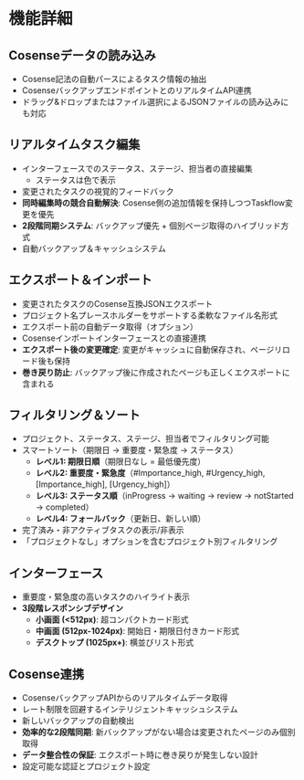 # 機能詳細

## Cosenseデータの読み込み

- Cosense記法の自動パースによるタスク情報の抽出
- CosenseバックアップエンドポイントとのリアルタイムAPI連携
- ドラッグ&ドロップまたはファイル選択によるJSONファイルの読み込みにも対応

## リアルタイムタスク編集

- インターフェースでのステータス、ステージ、担当者の直接編集
  - ステータスは色で表示
- 変更されたタスクの視覚的フィードバック
- **同時編集時の競合自動解決**: Cosense側の追加情報を保持しつつTaskflow変更を優先
- **2段階同期システム**: バックアップ優先 + 個別ページ取得のハイブリッド方式
- 自動バックアップ＆キャッシュシステム

## エクスポート＆インポート

- 変更されたタスクのCosense互換JSONエクスポート
- プロジェクト名プレースホルダーをサポートする柔軟なファイル名形式
- エクスポート前の自動データ取得（オプション）
- Cosenseインポートインターフェースとの直接連携
- **エクスポート後の変更確定**: 変更がキャッシュに自動保存され、ページリロード後も保持
- **巻き戻り防止**: バックアップ後に作成されたページも正しくエクスポートに含まれる

## フィルタリング＆ソート

- プロジェクト、ステータス、ステージ、担当者でフィルタリング可能
- スマートソート（期限日 → 重要度・緊急度 → ステータス）
  - **レベル1: 期限日順**（期限日なし = 最低優先度）
  - **レベル2: 重要度・緊急度**（#Importance_high, #Urgency_high, [Importance_high], [Urgency_high]）
  - **レベル3: ステータス順**（inProgress → waiting → review → notStarted → completed）
  - **レベル4: フォールバック**（更新日、新しい順）
- 完了済み・非アクティブタスクの表示/非表示
- 「プロジェクトなし」オプションを含むプロジェクト別フィルタリング

## インターフェース

- 重要度・緊急度の高いタスクのハイライト表示
- **3段階レスポンシブデザイン**
  - **小画面 (<512px)**: 超コンパクトカード形式
  - **中画面 (512px-1024px)**: 開始日・期限日付きカード形式
  - **デスクトップ (1025px+)**: 横並びリスト形式

## Cosense連携

- CosenseバックアップAPIからのリアルタイムデータ取得
- レート制限を回避するインテリジェントキャッシュシステム
- 新しいバックアップの自動検出
- **効率的な2段階同期**: 新バックアップがない場合は変更されたページのみ個別取得
- **データ整合性の保証**: エクスポート時に巻き戻りが発生しない設計
- 設定可能な認証とプロジェクト設定